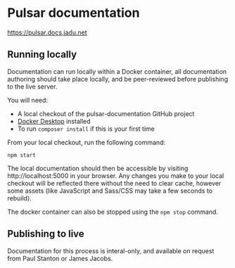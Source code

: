 # Pulsar documentation

<https://pulsar.docs.jadu.net>

## Running locally

Documentation can run locally within a Docker container, all documentation authoring should take place locally, and be peer-reviewed before publishing to the live server.

You will need:
* A local checkout of the pulsar-documentation GitHub project
* [Docker Desktop](https://www.docker.com/products/docker-desktop) installed
* To run `composer install` if this is your first time

From your local checkout, run the following command:

```
npm start
```

The local documentation should then be accessible by visiting http://localhost:5000 in your browser. Any changes you make to your local checkout will be reflected there without the need to clear cache, however some assets (like JavaScript and Sass/CSS may take a few seconds to rebuild).

The docker container can also be stopped using the `npm stop` command.

## Publishing to live

Documentation for this process is interal-only, and available on request from Paul Stanton or James Jacobs.
